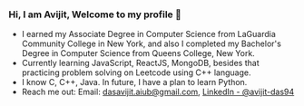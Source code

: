 ### Hi, I am Avijit, Welcome to my profile 👋
- I earned my Associate Degree in Computer Science from LaGuardia Community College in New York, and also I completed my Bachelor's Degree in Computer Science from Queens College, New York.
- Currently learning JavaScript, ReactJS, MongoDB, besides that practicing problem solving on Leetcode using C++ language.
- I know C, C++, Java. In future, I have a plan to learn Python.
- Reach me out: Email: dasavijit.aiub@gmail.com, [LinkedIn - @avijit-das94](https://www.linkedin.com/in/avijit-das94/)
<!--
**Avijit7102/Avijit7102** is a ✨ _special_ ✨ repository because its `README.md` (this file) appears on your GitHub profile.

Here are some ideas to get you started:

- 🔭 I’m currently working on ...
- 🌱 I’m currently learning ...
- 👯 I’m looking to collaborate on ...
- 🤔 I’m looking for help with ...
- 💬 Ask me about ...
- 📫 How to reach me: ...
- 😄 Pronouns: ...
- ⚡ Fun fact: ...
-->
